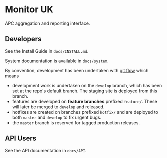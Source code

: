 # Monitor UK

APC aggregation and reporting interface.

## Developers

See the Install Guide in ```docs/INSTALL.md```.

System documentation is available in ```docs/system```.

By convention, development has been undertaken with [git flow](https://github.com/nvie/gitflow) which means

* development work is undertaken on the ```develop``` branch, which has been set at the repo's default branch. The staging site is deployed from this branch.
* features are developed on **feature branches** prefixed ```feature/```. These will later be merged to ```develop``` and released.
* hotfixes are created on branches prefixed ```hotfix/``` and are deployed to both ```master``` and ```develop``` to fix urgent bugs.
* the ```master``` branch is reserved for tagged production releases.

## API Users

See the API documentation in ```docs/API```.

